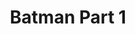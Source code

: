 ---
layout: video
series: Angry Video Game Nerd
season: 3
episode: 52
title: "Batman Part 1"
permalink: /avgn/episode-52
video_id: JFvtk5toGJg
drive_id: 1bJdypMyO9lkH6ppgJTSVxa-BkvloBIvr
release_date: 2008-07-22
mike_notes:
toggle: off
---